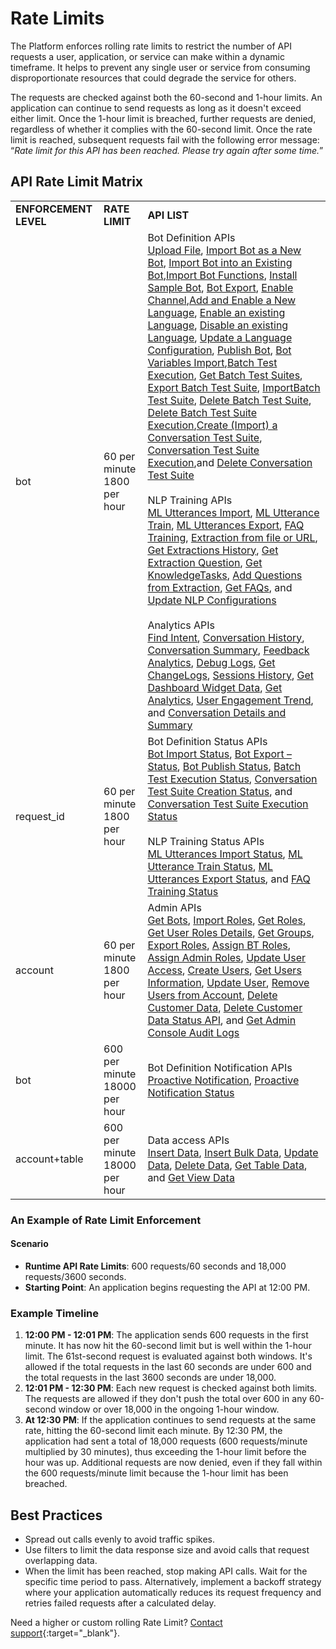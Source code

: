 
# Rate Limits

The Platform enforces rolling rate limits to restrict the number of API requests a user, application, or service can make within a dynamic timeframe. It helps to prevent any single user or service from consuming disproportionate resources that could degrade the service for others. 

The requests are checked against both the 60-second and 1-hour limits. An application can continue to send requests as long as it doesn't exceed either limit. Once the 1-hour limit is breached, further requests are denied, regardless of whether it complies with the 60-second limit. Once the rate limit is reached, subsequent requests fail with the following error message: “_Rate limit for this API has been reached. Please try again after some time._”


## API Rate Limit Matrix


<table>
  <tr>
   <td><strong>ENFORCEMENT LEVEL</strong>
   </td>
   <td><strong>RATE LIMIT</strong>
   </td>
   <td><strong>API LIST</strong>
   </td>
  </tr>
  <tr>
   <td>bot
   </td>
   <td>60 per minute
<br>
1800 per hour
   </td>
   <td>Bot Definition APIs<br> <a href="../upload-file/" target="_blank">Upload File</a>, <a href="../import-bot-as-new-bot/" target="_blank">Import Bot as a New Bot</a>, <a href="../import-bot-into-an-existing-bot/" target="_blank">Import Bot into an Existing Bot</a>,<a href="../import-bot-functions/" target="_blank">Import Bot Functions</a>, <a href="../install-sample-bot/" target="_blank">Install Sample Bot</a>, <a href="../bot-export/" target="_blank">Bot Export</a>, <a href="../channel-enablement/" target="_blank">Enable Channel</a>,<a href="../add-enable-new-language/" target="_blank">Add and Enable a New Language</a>, <a href="../enable-existing-language/" target="_blank">Enable an existing Language</a>, <a href="../disable-existing-language/" target="_blank">Disable an existing Language</a>, <a href="../language-updation/" target="_blank">Update a Language Configuration</a>, <a href="../publish-bot/" target="_blank">Publish Bot</a>, <a href="../bot-variables-import/" target="_blank">Bot Variables Import</a>,<a href="../batch-test-execution/" target="_blank">Batch Test Execution</a>, <a href="../get-batch-test-suites/" target="_blank">Get Batch Test Suites</a>, <a href="../export-batch-test-suite/" target="_blank">Export Batch Test Suite</a>, <a href="../import-batch-test-suite/" target="_blank">ImportBatch Test Suite</a>, <a href="../delete-batch-test-suite/" target="_blank">Delete Batch Test Suite</a>, <a href="../delete-batch-test-suite-execution/" target="_blank">Delete Batch Test Suite Execution</a>,<a href="../create-conversation-test-suite/" target="_blank">Create (Import) a Conversation Test Suite</a>, <a href="../execute-test-suite/" target="_blank">Conversation Test Suite Execution</a>,and <a href="../delete-a-test-suite/" target="_blank">Delete Conversation Test Suite</a>
<br><br>
NLP Training APIs<br><a href="../ml-utterances-import/" target="_blank">ML Utterances Import</a>, <a href="../ml-training/" target="_blank">ML Utterance Train</a>, <a href="../ml-utterances-export/" target="_blank">ML Utterances Export</a>, <a href="../faq-training/" target="_blank">FAQ Training</a>, <a href="../extract-from-file-or-url-kg/">Extraction from file or URL</a>, <a href="../get-extracts-history-kg/">Get Extractions History</a>, <a href="../get-extraction-questions-kg/">Get Extraction Question</a>, <a href="../get-knowledgetasks-kg/">Get KnowledgeTasks</a>, <a href="../add-questions-from-extract-kg/">Add Questions from Extraction</a>, <a href="../get-faqs-kg/">Get FAQs</a>, and <a href="../update-nlp-configurations/">Update NLP Configurations</a>
<br><br>
Analytics APIs<br><a href="../find-intent/" target="_blank">Find Intent</a>, <a href="../conversation-history/" target="_blank">Conversation History</a>, <a href="../conversation-summary/" target="_blank">Conversation Summary</a>, <a href="../feedback-survey/" target="_blank">Feedback Analytics</a>, <a href="../debug-logs/" target="_blank">Debug Logs</a>, <a href="../get-changelogs/" target="_blank">Get ChangeLogs</a>, <a href="../sessions/" target="_blank">Sessions History</a>, <a href="../get-widget/">Get Dashboard Widget Data</a>, <a href="../get-analytics/" target="_blank">Get Analytics</a>, <a href="../user-engagement-trend/" target="_blank">User Engagement Trend</a>, and <a href="../conversation-details-summary/" target="_blank">Conversation Details and Summary</a>
   </td>
  </tr>
  <tr>
   <td>request_id
   </td>
   <td>60 per minute
<br>
1800 per hour
   </td>
   <td>Bot Definition Status APIs<br><a href="../bot-import-status/" target="_blank">Bot Import Status</a>, <a href="../bot-export-status/" target="_blank">Bot Export – Status</a>, <a href="../bot-publish-status/" target="_blank">Bot Publish Status</a>, <a href="../batch-test-execution-status/" target="_blank">Batch Test Execution Status</a>, <a href="../get-the-creation-status-of-a-test-suite/" target="_blank">Conversation Test Suite Creation Status</a>, and <a href="../get-the-execution-status-and-summary-of-a-test-suite/" target="_blank">Conversation Test Suite Execution Status</a>
<br><br>
NLP Training Status APIs<br><a href="../ml-utterances-import-status/" target="_blank">ML Utterances Import Status</a>, <a href="../ml-training-status/" target="_blank">ML Utterance Train Status</a>, <a href="../ml-utterances-export-status/" target="_blank">ML Utterances Export Status</a>, and <a href="../faq-training-status/" target="_blank">FAQ Training Status</a>
   </td>
  </tr>
  <tr>
   <td>account
   </td>
   <td>60 per minute
<br>
1800 per hour
   </td>
   <td>Admin APIs<br><a href="../get-bots/" target="_blank">Get Bots</a>, <a href="../import-roles/" target="_blank">Import Roles</a>, <a href="../get-roles/" target="_blank">Get Roles</a>, <a href="../get-user-roles-details/" target="_blank">Get User Roles Details</a>, <a href="../get-groups/" target="_blank">Get Groups</a>, <a href="../export-roles/" target="_blank">Export Roles</a>, <a href="../assign-bt-roles/" target="_blank">Assign BT Roles</a>, <a href="../assign-admin-roles/" target="_blank">Assign Admin Roles</a>, <a href="../update-user-access/" target="_blank">Update User Access</a>, <a href="../create-user/" target="_blank">Create Users</a>, <a href="../get-user/" target="_blank">Get Users Information</a>, <a href="../update-user/" target="_blank">Update User</a>, <a href="../delete-user/" target="_blank">Remove Users from Account</a>, <a href="../delete-customer-data/" target="_blank">Delete Customer Data</a>, <a href="../delete-customer-data-status/" target="_blank">Delete Customer Data Status API</a>, and <a href="../get-audit-logs/" target="_blank">Get Admin Console Audit Logs</a>
   </td>
  </tr>
  <tr>
   <td>bot
   </td>
   <td>600 per minute
<br>
18000 per hour
   </td>
   <td>Bot Definition Notification APIs<br><a href="../proactive-notifications/" target="_blank">Proactive Notification</a>, <a href="../proactive-notification-status/" target="_blank">Proactive Notification Status</a>
   </td>
  </tr>
  <tr>
   <td>account+table
   </td>
   <td>600 per minute
<br>
18000 per hour
   </td>
   <td>Data access APIs<br><a href="../data-insert/" target="_blank">Insert Data</a>, <a href="../data-insert-bulk/" target="_blank">Insert Bulk Data</a>, <a href="../data-update/" target="_blank">Update Data</a>, <a href="../data-delete/" target="_blank">Delete Data</a>, <a href="../query-data-table/" target="_blank">Get Table Data</a>, and <a href="../query-data-view/" target="_blank">Get View Data</a>
   </td>
  </tr>
</table>





### An Example of Rate Limit Enforcement


#### **Scenario**



* **Runtime API Rate Limits**: 600 requests/60 seconds and 18,000 requests/3600 seconds.
* **Starting Point**: An application begins requesting the API at 12:00 PM.


### **Example Timeline**



1. **12:00 PM - 12:01 PM**: The application sends 600 requests in the first minute. It has now hit the 60-second limit but is well within the 1-hour limit. The 61st-second request is evaluated against both windows. It's allowed if the total requests in the last 60 seconds are under 600 and the total requests in the last 3600 seconds are under 18,000.
2. **12:01 PM - 12:30 PM**: Each new request is checked against both limits. The requests are allowed if they don't push the total over 600 in any 60-second window or over 18,000 in the ongoing 1-hour window.
3. **At 12:30 PM**: If the application continues to send requests at the same rate, hitting the 60-second limit each minute. By 12:30 PM, the application had sent a total of 18,000 requests (600 requests/minute multiplied by 30 minutes), thus exceeding the 1-hour limit before the hour was up. Additional requests are now denied, even if they fall within the 600 requests/minute limit because the 1-hour limit has been breached.


## Best Practices



* Spread out calls evenly to avoid traffic spikes.
* Use filters to limit the data response size and avoid calls that request overlapping data.
* When the limit has been reached, stop making API calls. Wait for the specific time period to pass. Alternatively, implement a backoff strategy where your application automatically reduces its request frequency and retries failed requests after a calculated delay.

Need a higher or custom rolling Rate Limit? [Contact support](https://support.kore.ai/){:target="_blank"}.
